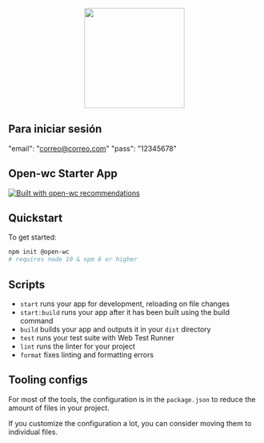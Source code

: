 <p align="center">
  <img width="200" src="https://open-wc.org/hero.png"></img>
</p>

## Para iniciar sesión ##

"email": "correo@correo.com"
"pass": "12345678"

## Open-wc Starter App

[![Built with open-wc recommendations](https://img.shields.io/badge/built%20with-open--wc-blue.svg)](https://github.com/open-wc)

## Quickstart

To get started:

```bash
npm init @open-wc
# requires node 10 & npm 6 or higher
```

## Scripts

- `start` runs your app for development, reloading on file changes
- `start:build` runs your app after it has been built using the build command
- `build` builds your app and outputs it in your `dist` directory
- `test` runs your test suite with Web Test Runner
- `lint` runs the linter for your project
- `format` fixes linting and formatting errors

## Tooling configs

For most of the tools, the configuration is in the `package.json` to reduce the amount of files in your project.

If you customize the configuration a lot, you can consider moving them to individual files.
